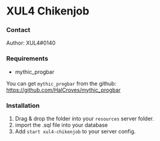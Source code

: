 # XUL4 Chikenjob

### Contact
Author: XUL4#0140

### Requirements
- mythic_progbar

You can get `mythic_progbar` from the github:
https://github.com/HalCroves/mythic_progbar

### Installation
1) Drag & drop the folder into your `resources` server folder.
2) import the .sql file into your database
3) Add `start xul4-chikenjob` to your server config.